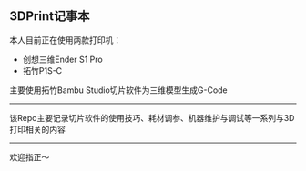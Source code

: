 ## 3DPrint记事本

本人目前正在使用两款打印机：
* 创想三维Ender S1 Pro
* 拓竹P1S-C

主要使用拓竹Bambu Studio切片软件为三维模型生成G-Code

---

该Repo主要记录切片软件的使用技巧、耗材调参、机器维护与调试等一系列与3D打印相关的内容

--- 

欢迎指正～